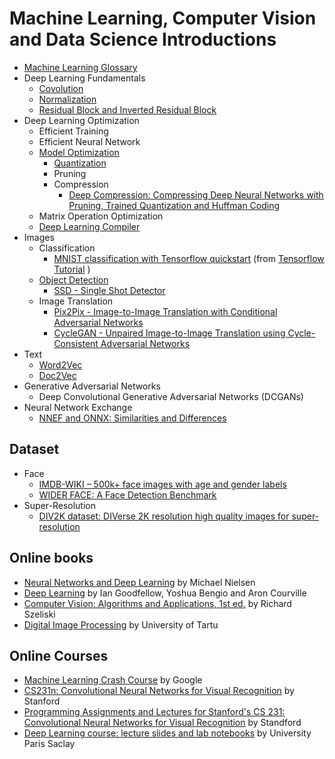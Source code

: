﻿# Machine Learning, Computer Vision and Data Science Introductions 
* [Machine Learning Glossary](./glossary/README.md)
* Deep Learning Fundamentals
  * [Covolution](./deep_learning_fundamentals/convolution/README.md)
  * [Normalization](./deep_learning_fundamentals/normalization/README.md)
  * [Residual Block and Inverted Residual Block](./deep_learning_fundamentals/residual_block/README.md)
* Deep Learning Optimization
  * Efficient Training
  * Efficient Neural Network
  * [Model Optimization](./optimization/README.md)
    * [Quantization](./optimization/quantization/README.md) 
    * Pruning
    * Compression
      * [Deep Compression: Compressing Deep Neural Networks with Pruning, Trained Quantization and Huffman Coding](https://arxiv.org/pdf/1510.00149.pdf)
   * Matrix Operation Optimization
   * [Deep Learning Compiler](./optimization/compiler/README.md)
* Images
  * Classification  
    * [MNIST classification with Tensorflow quickstart](./classification/MNIST_classification_with_tensorflow_quickstart.ipynb) (from [Tensorflow Tutorial](https://www.tensorflow.org/tutorials/quickstart/beginner) )
  * [Object Detection](./object_detection/README.md)
    * [SSD - Single Shot Detector](./object_detection/SSD/README.md)
  * Image Translation
    * [Pix2Pix - Image-to-Image Translation with Conditional Adversarial Networks](./image_translation/pix2pix/README.md)
    * [CycleGAN - Unpaired Image-to-Image Translation using Cycle-Consistent Adversarial Networks](./image_translation/CycleGAN/README.md)
* Text
  * [Word2Vec](./text/Word2Vec.md)
  * [Doc2Vec](./text/Doc2Vec.md)
* Generative Adversarial Networks
  * Deep Convolutional Generative Adversarial Networks (DCGANs)    
* Neural Network Exchange
  * [NNEF and ONNX: Similarities and Differences](https://www.khronos.org/blog/nnef-and-onnx-similarities-and-differences)
     
## Dataset     
* Face
  * [IMDB-WIKI – 500k+ face images with age and gender labels](https://data.vision.ee.ethz.ch/cvl/rrothe/imdb-wiki/)
  * [WIDER FACE: A Face Detection Benchmark](http://shuoyang1213.me/WIDERFACE/)
* Super-Resolution  
  * [DIV2K dataset: DIVerse 2K resolution high quality images for super-resolution](https://data.vision.ee.ethz.ch/cvl/DIV2K/)

## Online books
* [Neural Networks and Deep Learning](http://neuralnetworksanddeeplearning.com/index.html) by Michael Nielsen
* [Deep Learning](http://www.deeplearningbook.org/) by Ian Goodfellow, Yoshua Bengio and Aron Courville
* [Computer Vision: Algorithms and Applications, 1st ed.](http://szeliski.org/Book/) by Richard Szeliski
* [Digital Image Processing](https://sisu.ut.ee/imageprocessing/documents) by University of Tartu

## Online Courses
* [Machine Learning Crash Course](https://developers.google.com/machine-learning/crash-course/) by Google
* [CS231n: Convolutional Neural Networks for Visual Recognition](http://cs231n.stanford.edu/2020/index.html) by Stanford
* [Programming Assignments and Lectures for Stanford's CS 231: Convolutional Neural Networks for Visual Recognition](https://github.com/khanhnamle1994/computer-vision) by Standford
* [Deep Learning course: lecture slides and lab notebooks](https://github.com/m2dsupsdlclass/lectures-labs) by University Paris Saclay
